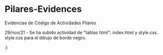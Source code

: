 # Pilares-Evidences
Evidencias de Código de Actividades Pilares

29/nov/21 - Se ha subido actividad de "tablas html": index.html y style.css. style.css para el dibujo de borde negro.

:)
